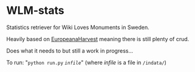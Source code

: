 WLM-stats
=======

Statistics retriever for Wiki Loves Monuments in Sweden.

Heavily based on [EuropeanaHarvest](https://github.com/lokal-profil/EuropeanaHarvest)
meaning there is still plenty of crud.

Does what it needs to but still a work in progress...

To run: "`python run.py` *`infile`*"
(where *infile* is a file in `/indata/`)

